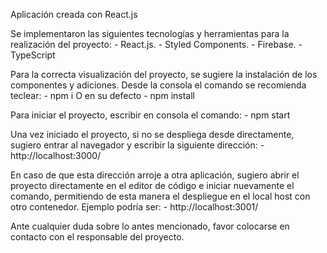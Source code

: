 Aplicación creada con React.js

Se implementaron las siguientes tecnologías y herramientas para la realización del proyecto: - React.js. - Styled Components. - Firebase. - TypeScript

Para la correcta visualización del proyecto, se sugiere la instalación de los componentes y adiciones. Desde la consola el comando se recomienda teclear: - npm i O en su defecto - npm install

Para iniciar el proyecto, escribir en consola el comando: - npm start

Una vez iniciado el proyecto, si no se despliega desde directamente, sugiero entrar al navegador y escribir la siguiente dirección: - http://localhost:3000/

En caso de que esta dirección arroje a otra aplicación, sugiero abrir el proyecto directamente en el editor de código e iniciar nuevamente el comando, permitiendo de esta manera el despliegue en el local host con otro contenedor. Ejemplo podría ser: - http://localhost:3001/

Ante cualquier duda sobre lo antes mencionado, favor colocarse en contacto con el responsable del proyecto.